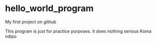 # hello_world_program
My first project on github

This program is just for practice purposes. It does nothing serious
Koma ndipo
